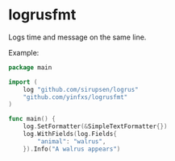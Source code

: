 # logrusfmt

Logs time and message on the same line.

Example:

```go
package main

import (
	log "github.com/sirupsen/logrus"
	"github.com/yinfxs/logrusfmt"
)

func main() {
	log.SetFormatter(&SimpleTextFormatter{})
	log.WithFields(log.Fields{
		"animal": "walrus",
	}).Info("A walrus appears")
```
